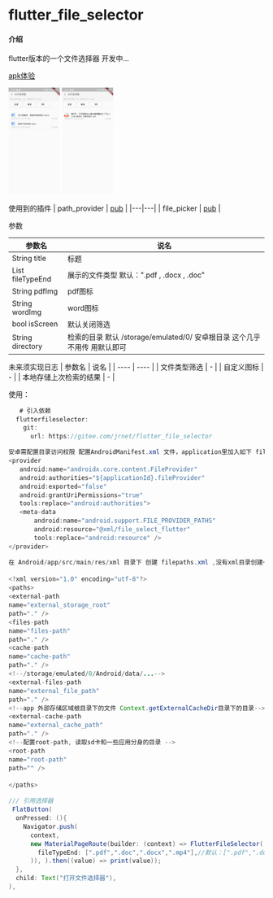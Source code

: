 # flutter_file_selector

#### 介绍
flutter版本的一个文件选择器 开发中...

<a href='https://gitee.com/jrnet/flutter_file_selector/raw/master/example/build/app/outputs/apk/release/app-release.apk'>apk体验</a>

<img src='/微信图片_20200607174036.jpg' width='20%'/>
<img src='/微信图片_20200607174043.jpg' width='20%'/>


使用到的插件
| path_provider  | <a href='https://pub.flutter-io.cn/packages/path_provider'>pub</a>  |
|---|---|
| file_picker  | <a href='https://pub.flutter-io.cn/packages/file_picker'>pub</a>  |

参数

|  参数名   | 说名  |
|  ----  | ----  |
| String title  | 标题 |
| List<String> fileTypeEnd  | 展示的文件类型   默认：".pdf , .docx , .doc" |
| String pdfImg  | pdf图标 |
| String wordImg  | word图标 |
| bool isScreen  | 默认关闭筛选 |
| String directory  | 检索的目录 默认 /storage/emulated/0/ 安卓根目录  这个几乎不用传 用默认即可 |


未来须实现日志
|  参数名   | 说名  |
|  ----  | ----  |
| 文件类型筛选  | - |
| 自定义图标  | - |
| 本地存储上次检索的结果  | - |

使用：
```java
   # 引入依赖
  flutterfileselector:
    git:
      url: https://gitee.com/jrnet/flutter_file_selector

```

```java
安卓需配置目录访问权限 配置AndroidManifest.xml 文件，application里加入如下 file_select_flutter.xml不用创建 已集成：
<provider
   android:name="androidx.core.content.FileProvider"
   android:authorities="${applicationId}.fileProvider"
   android:exported="false"
   android:grantUriPermissions="true"
   tools:replace="android:authorities">
   <meta-data
       android:name="android.support.FILE_PROVIDER_PATHS"
       android:resource="@xml/file_select_flutter"
       tools:replace="android:resource" />
</provider>
```

```java
在 Android/app/src/main/res/xml 目录下 创建 filepaths.xml ,没有xml目录创建一个即可,内容如下：

<?xml version="1.0" encoding="utf-8"?>
<paths>
<external-path
name="external_storage_root"
path="." />
<files-path
name="files-path"
path="." />
<cache-path
name="cache-path"
path="." />
<!--/storage/emulated/0/Android/data/...-->
<external-files-path
name="external_file_path"
path="." />
<!--app 外部存储区域根目录下的文件 Context.getExternalCacheDir目录下的目录-->
<external-cache-path
name="external_cache_path"
path="." />
<!--配置root-path, 读取sd卡和一些应用分身的目录 -->
<root-path
name="root-path"
path="" />

</paths>
```

```java
/// 引用选择器
 FlatButton(
  onPressed: (){
    Navigator.push(
      context,
      new MaterialPageRoute(builder: (context) => FlutterFileSelector(
        fileTypeEnd: [".pdf",".doc",".docx",".mp4"],//默认：[".pdf",".doc",".docx",]
      )), ).then((value) => print(value));
  },
  child: Text("打开文件选择器"),
),
```

